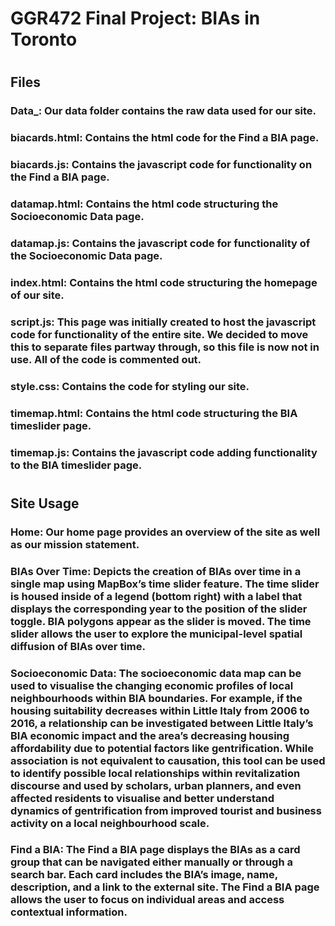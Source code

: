 # GGR472 Final Project: BIAs in Toronto
#
#
## Files 

### Data_: Our data folder contains the raw data used for our site.
### biacards.html: Contains the html code for the Find a BIA page.
### biacards.js: Contains the javascript code for functionality on the Find a BIA page.
### datamap.html: Contains the html code structuring the Socioeconomic Data page.
### datamap.js: Contains the javascript code for functionality of the Socioeconomic Data page.
### index.html: Contains the html code structuring the homepage of our site.
### script.js: This page was initially created to host the javascript code for functionality of the entire site. We decided to move this to separate files partway through, so this file is now not in use. All of the code is commented out. 
### style.css: Contains the code for styling our site. 
### timemap.html: Contains the html code structuring the BIA timeslider page.
### timemap.js: Contains the javascript code adding functionality to the BIA timeslider page. 
#
#

## Site Usage

### Home: Our home page provides an overview of the site as well as our mission statement.

### BIAs Over Time: Depicts the creation of BIAs over time in a single map using MapBox’s time slider feature. The time slider is housed inside of a legend (bottom right) with a label that displays the corresponding year to the position of the slider toggle. BIA polygons appear as the slider is moved.  The time slider allows the user to explore the municipal-level spatial diffusion of BIAs over time. 

### Socioeconomic Data: The socioeconomic data map can be used to visualise the changing economic profiles of local neighbourhoods within BIA boundaries. For example, if the housing suitability decreases within Little Italy from 2006 to 2016, a relationship can be investigated between Little Italy’s BIA economic impact and the area’s decreasing housing affordability due to potential factors like gentrification. While association is not equivalent to causation, this tool can be used to identify possible local relationships within revitalization discourse and used by scholars, urban planners, and even affected residents to visualise and better understand dynamics of gentrification from improved tourist and business activity on a local neighbourhood scale. 

### Find a BIA: The Find a BIA page displays the BIAs as a card group that can be navigated either manually or through a search bar. Each card includes the BIA’s image, name, description, and a link to the external site. The Find a BIA page allows the user to focus on individual areas and access contextual information. 

 
 
